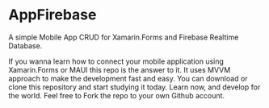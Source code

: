 # AppFirebase
A simple Mobile App CRUD for Xamarin.Forms and Firebase Realtime Database.

If you wanna learn how to connect your mobile application using Xamarin.Forms or MAUI this repo is the answer to it. It uses MVVM approach to make the development fast and easy.
You can download or clone this repository and start studying it today. Learn now, and develop for the world. Feel free to Fork the repo to your own Github account.
